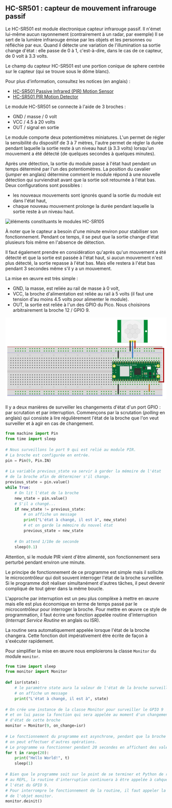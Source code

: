 ## HC-SR501 : capteur de mouvement infrarouge passif

Le HC-SR501 est module électronique capteur infrarouge passif.
Il n'émet lui-même aucun rayonnement (contrairement à un radar, par exemple)
Il se sert de la lumière infrarouge émise par les objets et les personnes ou réfléchie par eux.
Quand il détecte une variation de l'illumination sa sortie change d'état : elle passe de 0 à 1,
c'est-à-dire, dans le cas de ce capteur, de 0 volt à 3.3 volts.

Le champ du capteur HC-SR501 est une portion conique de sphere centrée sur le capteur (qui se trouve
sous le dôme blanc).

Pour plus d'information, consultez les notices (en anglais) :
- [HC-SR501 Passive Infrared (PIR) Motion Sensor](https://www.epitran.it/ebayDrive/datasheet/44.pdf)
- [HC-SR501 PIR Motion Detector](https://www.mpja.com/download/31227sc.pdf)

Le module HC-SR501 se connecte à l'aide de 3 broches :

- GND / masse / 0 volt
- VCC / 4.5 à 20 volts
- OUT / signal en sortie

Le module comporte deux potentiomètres miniatures.
L'un permet de régler la sensibilité du dispositif de 3 à 7 mètres, 
l'autre permet de régler la durée pendant laquelle la sortie reste à un niveau haut (à 3.3 volts) 
lorsqu'un mouvement a été détecté (de quelques secondes à quelques minutes).

Après une détection, la sortie du module passe à l'état haut pendant un temps déterminé par
l'un des potentiomètres.
La position du cavalier (_jumper_ en anglais) détermine comment le module répond à une nouvelle
détection qui surviendrait avant que la sortie soit retournée à l'état bas.
Deux configurations sont possibles :
- les nouveaux mouvements sont ignorés quand la sortie du module est dans l'état haut,
- chaque nouveau mouvement prolonge la durée pendant laquelle la sortie reste à un niveau haut.

![éléments constituants le modules HC-SR105](assets/HC-SR105.svg)

À noter que le capteur a besoin d'une minute environ pour stabiliser son fonctionnement.
Pendant ce temps, il se peut que la sortie change d'état plusieurs fois même en l'absence
de détection.

Il faut également prendre en considération qu'après qu'un mouvement a été détecté et que la sortie
est passée à l'état haut, si aucun mouvement n'est plus détecté, la sortie repasse à l'état bas.
Mais elle restera à l'état bas pendant 3 secondes même s'il y a un mouvement.

La mise en œuvre est très simple :

- GND, la masse, est reliée au rail de masse à 0 volt,
- VCC, la broche d'alimentation est reliée au rail à 5 volts (il faut une tension d'au moins
4.5 volts pour alimenter le module).
- OUT, la sortie est reliée à l'un des GPIO du Pico. Nous choisirons arbitrairement 
la broche 12 / GPIO 9.

![Prototype de circuit utilisant un capteur HC-SR501](assets/HC-SR501_proto_wbg.svg)

Il y a deux manières de surveiller les changements d'état d'un port GPIO :
par scrutation et par interruption.
Commençons par la scrutation (_polling_ en anglais) qui consiste à lire régulièrement
l'état de la broche que l'on veut surveiller et à agir en cas de changement.
```python
from machine import Pin
from time import sleep

# Nous surveillons le port 9 qui est relié au module PIR.
# La broche est configurée en entrée.
pin = Pin(9, Pin.IN)

# La variable previous_state va servir à garder la mémoire de l'état
# de la broche afin de déterminer s'il change.
previous_state = pin.value()
while True:
    # On lit l'état de la broche
    new_state = pin.value()
    # S'il a changé...
    if new_state != previous_state:
        # on affiche un message
        print("L'état à changé, il est à", new_state)
        # et on garde la mémoire du nouvel état
        previous_state = new_state
    
    # On attend 1/10e de seconde
    sleep(0.1)
```

Attention, si le module PIR vient d'être alimenté, son fonctionnement sera perturbé
pendant environ une minute.

Le principe de fonctionnement de ce programme est simple mais il sollicite le microcontrôleur
qui doit souvent interroger l'état de la broche surveillée.
Si le programme doit réaliser simultanément d'autres tâches, il peut devenir compliqué de tout
gérer dans la même boucle.

L'approche par interruption est un peu plus complèxe à mettre en œuvre mais elle est plus
économique en terme de temps passé par le microcontrôleur pour interroger la broche.
Pour mettre en œuvre ce style de programmation, il faut écrire une fonction appelée
routine d'interruption (_Interrupt Service Routine_ en anglais ou ISR).

La routine sera automatiquement appelée lorsque l'état de la broche changera.
Cette fonction doit impérativement être écrite de façon à s'exécuter rapidement.

Pour simplifier la mise en œuvre nous emploierons la classe `Monitor` du module `monitor`.

```python
from time import sleep
from monitor import Monitor

def isr(state):
    # le paramètre state aura la valeur de l'état de la broche surveillée
    # on affiche un message
    print("L'état à changé, il est à", state)

# On crée une instance de la classe Monitor pour surveiller le GPIO 9
# et on lui passe la fonction qui sera appelée au moment d'un changement 
# d'état de cette broche
monitor = Monitor(9, on_change=isr)

# Le fonctionnement du programme est asynchrone, pendant que la broche est surveillée
# on peut effectuer d'autres opérations.
# Le programme va fonctionner pendant 20 secondes en affichant des valeurs croissantes.
for t in range(20):
    print("Hello World!", t)
    sleep(1)

# Bien que le programme soit sur le point de se terminer et Python de retrourner
# au REPL, la routine d'interruption continuera à être appelée à cahque changement de
# l'état du GPIO 9.
# Pour interrompre le fonctionnement de la routine, il faut appeler la methode deinit()
# de l'objet monitor.
monitor.deinit()
```



